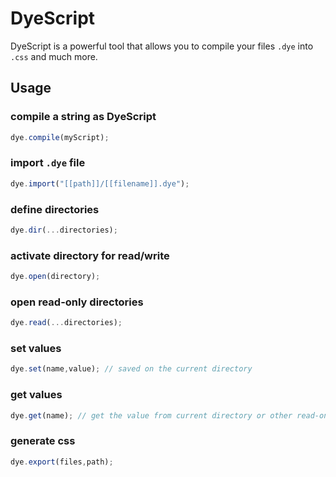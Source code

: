 # DyeScript

DyeScript is a powerful tool that allows you to compile your files `.dye` into `.css` and much more.

## Usage

### compile a string as DyeScript

```javascript
dye.compile(myScript);
```

### import `.dye` file

```javascript
dye.import("[[path]]/[[filename]].dye");
```

### define directories

```js
dye.dir(...directories);
```

### activate directory for read/write

```js
dye.open(directory);
```

### open read-only directories

```js
dye.read(...directories);
```

### set values

```javascript
dye.set(name,value); // saved on the current directory
```

### get values

```javascript
dye.get(name); // get the value from current directory or other read-only directories if value is missing
```

### generate css

```javascript
dye.export(files,path);
```
